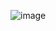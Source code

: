 ![image](https://user-images.githubusercontent.com/72518601/219683562-14fd4ff7-f3a0-4162-afd8-1aa614573194.png)
